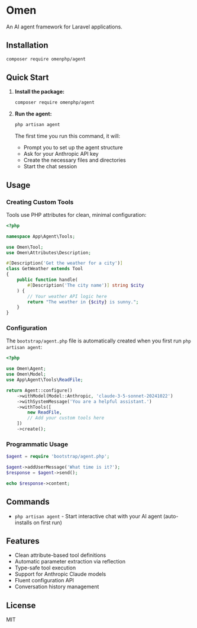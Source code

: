 # Omen

An AI agent framework for Laravel applications.

## Installation

```bash
composer require omenphp/agent
```

## Quick Start

1. **Install the package:**
   ```bash
   composer require omenphp/agent
   ```

2. **Run the agent:**
   ```bash
   php artisan agent
   ```
   
   The first time you run this command, it will:
   - Prompt you to set up the agent structure
   - Ask for your Anthropic API key
   - Create the necessary files and directories
   - Start the chat session

## Usage

### Creating Custom Tools

Tools use PHP attributes for clean, minimal configuration:

```php
<?php

namespace App\Agent\Tools;

use Omen\Tool;
use Omen\Attributes\Description;

#[Description('Get the weather for a city')]
class GetWeather extends Tool
{
    public function handle(
        #[Description('The city name')] string $city
    ) {
        // Your weather API logic here
        return "The weather in {$city} is sunny.";
    }
}
```

### Configuration

The `bootstrap/agent.php` file is automatically created when you first run `php artisan agent`:

```php
<?php

use Omen\Agent;
use Omen\Model;
use App\Agent\Tools\ReadFile;

return Agent::configure()
    ->withModel(Model::Anthropic, 'claude-3-5-sonnet-20241022')
    ->withSystemMessage('You are a helpful assistant.')
    ->withTools([
        new ReadFile,
        // Add your custom tools here
    ])
    ->create();
```

### Programmatic Usage

```php
$agent = require 'bootstrap/agent.php';

$agent->addUserMessage('What time is it?');
$response = $agent->send();

echo $response->content;
```

## Commands

- `php artisan agent` - Start interactive chat with your AI agent (auto-installs on first run)

## Features

- Clean attribute-based tool definitions
- Automatic parameter extraction via reflection
- Type-safe tool execution
- Support for Anthropic Claude models
- Fluent configuration API
- Conversation history management

## License

MIT